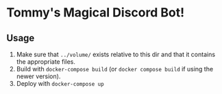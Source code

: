 # Tommy's Magical Discord Bot!

## Usage

1. Make sure that `../volume/` exists relative to this dir and that it contains the appropriate files.
2. Build with `docker-compose build` (or `docker compose build` if using the newer version).
3. Deploy with `docker-compose up`
